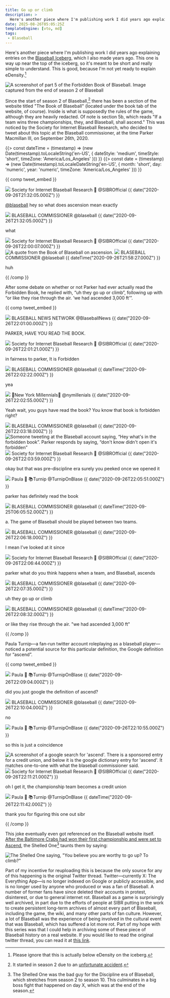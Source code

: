 ```yaml
---
title: Go up or climb
description: >
  Here's another piece where I'm publishing work I did years ago explaining entries on the Blaseball Iceberg, which I also made years ago. This one is way up near the top of the iceberg, so it's meant to be really simple to understand. This is good, because I'm not yet ready to explain eDensity. 
date: 2025-08-26T05:05:25Z
templateEngine: [vto, md]
tags:
 - Blaseball
---
```

Here's another piece where I'm publishing work I did years ago explaining entries on the [Blaseball Iceberg](https://cdn.ewie.online/Iceberg%28Iceberg%29.png), which I also made years ago. This one is way up near the top of the iceberg, so it's meant to be short and really simple to understand. This is good, because I'm not yet ready to explain eDensity.[^1]

![A screenshot of part 5 of the Forbidden Book of Blaseball. Image captured from the end of season 2 of Blaseball](https://cdn.ewie.online/20250824065247-Image.jpeg)

Since the start of season 2 of Blaseball,[^2] there has been a section of the website titled "The Book of Blaseball" (located under the book tab of the website, of course). Inside is what is supposedly the rules of the game, although they are heavily redacted. Of note is section 5b, which reads "If a team wins three championships, they, and Blaseball, shall ascend." This was noticed by the Society for Internet Blaseball Research, who decided to tweet about this topic at the Blaseball commissioner, at the time Parker Macmillan III, on September 26th, 2020.

{{> const dateTime = (timestamp) => (new Date(timestamp).toLocaleString('en-US', { dateStyle: 'medium', timeStyle: 'short', timeZone: 'America/Los_Angeles' })) }}
{{> const date = (timestamp) => (new Date(timestamp).toLocaleDateString('en-US', { month: 'short', day: 'numeric', year: 'numeric', timeZone: 'America/Los_Angeles' })) }}

{{ comp tweet_embed }}

<shared-tweet>

<img slot="avatar" src="https://cdn.ewie.online/sibr-logo.svg">
<span slot="name">Society for Internet Blaseball Research 🔮</span>
<span slot="handle">@SIBROfficial</span>
<time slot="time" datetime="2020-09-26T21:32:05.000Z">{{ date("2020-09-26T21:32:05.000Z") }}</time>

<a href="https://twitter.com/blaseball">@blaseball</a> hey so what does ascension mean exactly

</shared-tweet>

<shared-tweet>

<img slot="avatar" src="https://cdn.ewie.online/20250826044622-Image.png">
<span slot="name"> BLASEBALL COMMISSIONER </span>
<span slot="handle">@blaseball </span>
<time slot="time" datetime="2020-09-26T21:58:27.000Z">{{ date("2020-09-26T21:32:05.000Z") }}</time>

what

</shared-tweet>
	
<shared-tweet>

<img slot="avatar" src="https://cdn.ewie.online/sibr-logo.svg">
<span slot="name">Society for Internet Blaseball Research 🔮</span>
<span slot="handle">@SIBROfficial</span>
<time slot="time" datetime="2020-09-26T22:00:07.000Z">{{ date("2020-09-26T22:00:07.000Z") }}</time>

<media-container>

<img alt="A quote from the Book of Blaseball on ascension." src="https://cdn.ewie.online/20250824075629-Image.jpeg">

</media-container>

</shared-tweet>

<main-tweet>

<img slot="avatar" src="https://cdn.ewie.online/20250826044622-Image.png">
<span slot="name"> BLASEBALL COMMISSIONER </span>
<span slot="handle">@blaseball </span>
<time slot="time" datetime="2020-09-26T21:58:27.000Z">{{ dateTime("2020-09-26T21:58:27.000Z") }}</time>

huh

</main-tweet>

{{ /comp }}

After some debate on whether or not Parker had ever actually read the Forbidden Book, he replied with, “uh they go up or climb”, following up with “or like they rise through the air. ‘we had ascended 3,000 ft’”.

{{ comp tweet_embed }}

<shared-tweet>

<img slot="avatar" src="https://cdn.ewie.online/20250826055716-Image.jpeg">
<span slot="name">BLASEBALL NEWS NETWORK</span>
<span slot="handle">@BlaseballNews</span>
<time slot="time" datetime="2020-09-26T22:01:00.000Z">{{ date("2020-09-26T22:01:00.000Z") }}</time>

PARKER, HAVE YOU READ THE BOOK.

</shared-tweet>

<expandable-tweet>

<shared-tweet>

<img slot="avatar" src="https://cdn.ewie.online/sibr-logo.svg">
<span slot="name">Society for Internet Blaseball Research 🔮</span>
<span slot="handle">@SIBROfficial</span>
<time slot="time" datetime="2020-09-26T22:01:21.000Z">{{ date("2020-09-26T22:01:21.000Z") }}</time>

in fairness to parker, It is Forbidden

</shared-tweet>

<shared-tweet>

<img slot="avatar" src="https://cdn.ewie.online/20250826044622-Image.png">
<span slot="name">BLASEBALL COMMISSIONER</span>
<span slot="handle">@blaseball</span>
<time slot="time" datetime="2020-09-26T22:02:22.000Z">{{ dateTime("2020-09-26T22:02:22.000Z") }}</time>

yea

</shared-tweet>

<shared-tweet>

<img slot="avatar" src="https://cdn.ewie.online/20250826061050-Image.jpeg">
<span slot="name">📱New York Millennials📱</span>
<span slot="handle">@nymillenials</span>
<time slot="time" datetime="2020-09-26T22:02:55.000Z">{{ date("2020-09-26T22:02:55.000Z") }}</time>

Yeah wait, you guys have read the book? You know that book is forbidden right?

</shared-tweet>

<shared-tweet>

<img slot="avatar" src="https://cdn.ewie.online/20250826044622-Image.png">
<span slot="name">BLASEBALL COMMISSIONER</span>
<span slot="handle">@blaseball</span>
<time slot="time" datetime="2020-09-26T22:03:18.000Z">{{ date("2020-09-26T22:03:18.000Z") }}</time>

<media-container>
<img alt="Someone tweeting at the Blaseball account saying, “Hey what's in the forbidden book”. Parker responds by saying, “don't know didn't open it's forbidden”" src="https://cdn.ewie.online/20250826061543-Image.jpeg">
</media-container>

</shared-tweet>

<shared-tweet>

<img slot="avatar" src="https://cdn.ewie.online/sibr-logo.svg">
<span slot="name">Society for Internet Blaseball Research 🔮</span>
<span slot="handle">@SIBROfficial</span>
<time slot="time" datetime="2020-09-26T22:03:59.000Z">{{ date("2020-09-26T22:03:59.000Z") }}</time>

okay but that was pre-discipline era surely you peeked once we opened it

</shared-tweet>

<shared-tweet>

<img slot="avatar" src="https://cdn.ewie.online/20250826062236-Image.jpeg">
<span slot="name">Paula 🍳 📚Turnip</span>
<span slot="handle">@TurnipOnBlase</span>
<time slot="time" datetime="2020-09-26T22:05:51.000Z">{{ date("2020-09-26T22:05:51.000Z") }}</time>

parker has definitely read the book

<tweet-embed>
<main-tweet>
<img slot="avatar" src="https://cdn.ewie.online/20250826044622-Image.png">
<span slot="name">BLASEBALL COMMISSIONER</span>
<span slot="handle">@blaseball</span>
<time slot="time" datetime="2020-09-25T06:05:52.000Z">{{ dateTime("2020-09-25T06:05:52.000Z") }}</time>

a. The game of Blaseball should be played between two teams.

</main-tweet>
</tweet-embed>
</shared-tweet>

<shared-tweet>
<img slot="avatar" src="https://cdn.ewie.online/20250826044622-Image.png">
<span slot="name">BLASEBALL COMMISSIONER</span>
<span slot="handle">@blaseball</span>
<time slot="time" datetime="2020-09-26T22:06:18.000Z">{{ date("2020-09-26T22:06:18.000Z") }}</time>

I mean I’ve looked at it since

</shared-tweet>
</expandable-tweet>

<shared-tweet>

<img slot="avatar" src="https://cdn.ewie.online/sibr-logo.svg">
<span slot="name">Society for Internet Blaseball Research 🔮</span>
<span slot="handle">@SIBROfficial</span>
<time slot="time" datetime="2020-09-26T22:06:44.000Z">{{ date("2020-09-26T22:06:44.000Z") }}</time>

parker what do you think happens when a team, and Blaseball, ascends

</shared-tweet>

<shared-tweet>

<img slot="avatar" src="https://cdn.ewie.online/20250826044622-Image.png">
<span slot="name">BLASEBALL COMMISSIONER</span>
<span slot="handle">@blaseball</span>
<time slot="time" datetime="2020-09-26T22:07:35.000Z">{{ date("2020-09-26T22:07:35.000Z") }}</time>

uh they go up or climb

</shared-tweet>

<main-tweet>

<img slot="avatar" src="https://cdn.ewie.online/20250826044622-Image.png">
<span slot="name">BLASEBALL COMMISSIONER</span>
<span slot="handle">@blaseball</span>
<time slot="time" datetime="2020-09-26T22:08:32.000Z">{{ dateTime("2020-09-26T22:08:32.000Z") }}</time>

or like they rise through the air. "we had ascended 3,000 ft"

</main-tweet>

{{ /comp }}

Paula Turnip—a fan-run twitter account roleplaying as a blaseball player—noticed a potential source for this particular definition, the Google definition for “ascend”.

{{ comp tweet_embed }}

<shared-tweet>

<img slot="avatar" src="https://cdn.ewie.online/20250826062236-Image.jpeg">
<span slot="name">Paula 🍳 📚Turnip</span>
<span slot="handle">@TurnipOnBlase</span>
<time slot="time" datetime="2020-09-26T22:09:04.000Z">{{ date("2020-09-26T22:09:04.000Z") }}</time>

did you just google the definition of ascend?

</shared-tweet>

<shared-tweet>

<img slot="avatar" src="https://cdn.ewie.online/20250826044622-Image.png">
<span slot="name">BLASEBALL COMMISSIONER</span>
<span slot="handle">@blaseball</span>
<time slot="time" datetime="2020-09-26T22:10:04.000Z">{{ date("2020-09-26T22:10:04.000Z") }}</time>

no

</shared-tweet>

<shared-tweet>

<img slot="avatar" src="https://cdn.ewie.online/20250826062236-Image.jpeg">
<span slot="name">Paula 🍳 📚Turnip</span>
<span slot="handle">@TurnipOnBlase</span>
<time slot="time" datetime="2020-09-26T22:10:55.000Z">{{ date("2020-09-26T22:10:55.000Z") }}</time>

so this is just a coincidence

<media-container>
<img alt="A screenshot of a google search for 'ascend'. There is a sponsored entry for a credit union, and below it is the google dictionary entry for 'ascend'. It matches one-to-one with what the blaseball commissioner said." src="https://cdn.ewie.online/20250826063559-Image.jpeg">
</media-container>

</shared-tweet>

<shared-tweet>

<img slot="avatar" src="https://cdn.ewie.online/sibr-logo.svg">
<span slot="name">Society for Internet Blaseball Research 🔮</span>
<span slot="handle">@SIBROfficial</span>
<time slot="time" datetime="2020-09-26T22:11:21.000Z">{{ date("2020-09-26T22:11:21.000Z") }}</time>

oh I get it, the championship team becomes a credit union

</shared-tweet>

<main-tweet>

<img slot="avatar" src="https://cdn.ewie.online/20250826062236-Image.jpeg">
<span slot="name">Paula 🍳 📚Turnip</span>
<span slot="handle">@TurnipOnBlase</span>
<time slot="time" datetime="2020-09-26T22:11:42.000Z">{{ dateTime("2020-09-26T22:11:42.000Z") }}</time>

thank you for figuring this one out sibr

</main-tweet>

{{ /comp }}

This joke eventually even got referenced on the Blaseball website itself. [After the Baltimore Crabs had won their first championship and were set to Ascend](https://ewie.online/posts/20250808-the-funniest-stat-in/), the Shelled One[^3] taunts them by saying:

![The Shelled One saying, "You believe you are worthy to go up? To climb?"](https://cdn.ewie.online/20250826065523-Image.jpeg)

Part of my incentive for reuploading this is because the only source for any of this happening is the original Twitter thread. Twitter—currently X: The Everything App—is no longer indexed on Google or publicly accessible, and is no longer used by anyone who produced or was a fan of Blaseball. A number of former fans have since deleted their accounts in protest, disinterest, or due to general internet rot. Blaseball as a game is surprisingly well archived, in part due to the efforts of people at SIBR putting in the work to create persistent long-term archives of almost every part of Blaseball, including the game, the wiki, and many other parts of fan culture. However, a lot of Blaseball was the experience of being involved in the cultural event that was Blaseball, which has suffered a lot more rot. Part of my hope with this series was that I could help in archiving some of these piece of Blaseball history on a real website. If you would like to read the original twitter thread, you can read it at [this link](https://twitter.com/SIBROfficial/status/1309978895202959360).

[^1]: Please ignore that this is actually below eDensity on the iceberg.

[^2]: It started in season 2 due to an [unfortunate accident](https://www.blaseball.wiki/w/The_Book_of_Blaseball#Opening_the_Forbidden_Book).

[^3]: The Shelled One was the bad guy for the Discipline era of Blaseball, which stretches from season 2 to season 10. This culminates in a big boss fight that happened on day X, which was at the end of the season.
